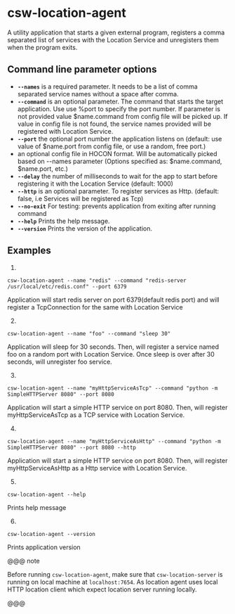 # csw-location-agent

A utility application that starts a given external program, registers a comma separated list of services with the Location Service and unregisters them when the program exits.

## Command line parameter options

* **`--names`** is a required parameter. It needs to be a list of comma separated service names without a space after comma.
* **`--command`** is an optional parameter. The command that starts the target application. Use use %port to specify the port number. If parameter is not provided value $name.command from config file will be picked up. If value in config file is not found, the service names provided will be registered with Location Service.
* **`--port`** the optional port number the application listens on (default: use value of $name.port from config file, or use a random, free port.)
* **<app-config>** an optional config file in HOCON format. Will be automatically picked based on --names parameter (Options specified as: $name.command, $name.port, etc.)
* **`--delay`** the number of milliseconds to wait for the app to start before registering it with the Location Service (default: 1000)
* **`--http`** is an optional parameter. To register services as Http. (default: false, i.e Services will be registered as Tcp)
* **`--no-exit`** For testing: prevents application from exiting after running command
* **`--help`** Prints the help message.
* **`--version`** Prints the version of the application.

## Examples

1. 
```
csw-location-agent --name "redis" --command "redis-server /usr/local/etc/redis.conf" --port 6379
```  
Application will start redis server on port 6379(default redis port) and will register a TcpConnection for the same with Location Service 

2. 
```
csw-location-agent --name "foo" --command "sleep 30"
```
Application will sleep for 30 seconds. Then, will register a service named foo on a random port with Location Service. Once sleep is over after 30 seconds, will unregister foo service.

3. 
```
csw-location-agent --name "myHttpServiceAsTcp" --command "python -m SimpleHTTPServer 8080" --port 8080
```  
Application will start a simple HTTP service on port 8080. Then, will register myHttpServiceAsTcp as a TCP service with Location Service.

4. 
```
csw-location-agent --name "myHttpServiceAsHttp" --command "python -m SimpleHTTPServer 8080" --port 8080 --http
```  
Application will start a simple HTTP service on port 8080. Then, will register myHttpServiceAsHttp as a Http service with Location Service.

5. 
```
csw-location-agent --help
```  
Prints help message

6. 
```
csw-location-agent --version
```  
Prints application version

@@@ note

Before running `csw-location-agent`, make sure that `csw-location-server` is running on local machine at `localhost:7654`.
As location agent uses local HTTP location client which expect location server running locally.

@@@
